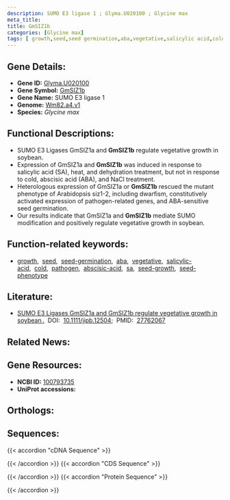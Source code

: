 ```yaml
---
description: SUMO E3 ligase 1 ; Glyma.U020100 ; Glycine max
meta_title:
title: GmSIZ1b
categories: [Glycine max]
tags: [ growth,seed,seed germination,aba,vegetative,salicylic acid,cold,pathogen,abscisic acid,sa,seed growth,seed phenotype ]
---
```


## Gene Details:
- **Gene ID:**	[Glyma.U020100](https://legacy.soybase.org/sbt/search/search_results.php?category=FeatureName&version=Wm82.a4.v1&search_term=Glyma.U020100)
- **Gene Symbol:** <u>GmSIZ1b</u>
- **Gene Name:** SUMO E3 ligase 1
- **Genome:** [Wm82.a4.v1](https://legacy.soybase.org/GlycineBlastPages/blast_descriptions.php)
- **Species:** *Glycine max*

## Functional Descriptions:
   - SUMO E3 Ligases GmSIZ1a and **GmSIZ1b** regulate vegetative growth in soybean.
   - Expression of GmSIZ1a and **GmSIZ1b** was induced in response to salicylic acid (SA), heat, and dehydration treatment, but not in response to cold, abscisic acid (ABA), and NaCl treatment.
   - Heterologous expression of GmSIZ1a or **GmSIZ1b** rescued the mutant phenotype of Arabidopsis siz1-2, including dwarfism, constitutively activated expression of pathogen-related genes, and ABA-sensitive seed germination.
   - Our results indicate that GmSIZ1a and **GmSIZ1b** mediate SUMO modification and positively regulate vegetative growth in soybean.

## Function-related keywords:
   - [growth](/tags/growth/),&nbsp;&nbsp;[seed](/tags/seed/),&nbsp;&nbsp;[seed-germination](/tags/seed-germination/),&nbsp;&nbsp;[aba](/tags/aba/),&nbsp;&nbsp;[vegetative](/tags/vegetative/),&nbsp;&nbsp;[salicylic-acid](/tags/salicylic-acid/),&nbsp;&nbsp;[cold](/tags/cold/),&nbsp;&nbsp;[pathogen](/tags/pathogen/),&nbsp;&nbsp;[abscisic-acid](/tags/abscisic-acid/),&nbsp;&nbsp;[sa](/tags/sa/),&nbsp;&nbsp;[seed-growth](/tags/seed-growth/),&nbsp;&nbsp;[seed-phenotype](/tags/seed-phenotype/)

## Literature:
   - [SUMO E3 Ligases GmSIZ1a and GmSIZ1b regulate vegetative growth in soybean .](https://doi.org/10.1111/jipb.12504)&nbsp;&nbsp;DOI:&nbsp;&nbsp;[10.1111/jipb.12504](https://doi.org/10.1111/jipb.12504);&nbsp;&nbsp;PMID:&nbsp;&nbsp;[27762067](https://pubmed.ncbi.nlm.nih.gov/27762067/)

## Related News:

## Gene Resources:
- **NCBI ID:**  [100793735](https://www.ncbi.nlm.nih.gov/gene/?term=100793735)
- **UniProt accessions:**  [](https://www.uniprot.org/uniprotkb//entry)

## Orthologs:

## Sequences:
{{< accordion "cDNA Sequence" >}}

{{< /accordion >}}
{{< accordion "CDS Sequence" >}}

{{< /accordion >}}
{{< accordion "Protein Sequence" >}}

{{< /accordion >}}
